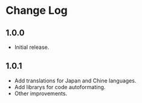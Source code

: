 # Change Log

## 1.0.0

* Initial release.

## 1.0.1

* Add translations for Japan and Chine languages.
* Add librarys for code autoformating.
* Other improvements.